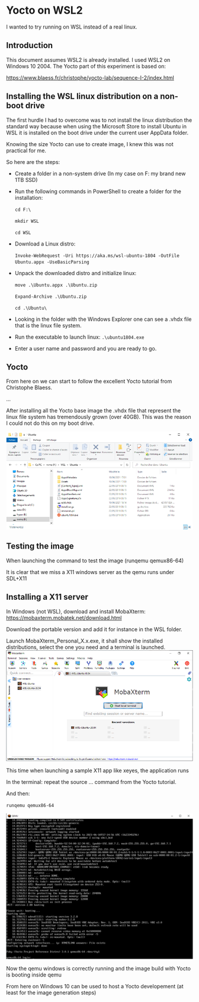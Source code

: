 # Yocto on WSL2

I wanted to try running on WSL instead of a real linux.



## Introduction
This document assumes WSL2 is already installed. 
I used WSL2 on Windows 10 2004.
The Yocto part of this experiment is based on:

https://www.blaess.fr/christophe/yocto-lab/sequence-I-2/index.html


## Installing the WSL linux distribution on a non-boot drive
The first hurdle I had to overcome was to not install the linux distribution the standard way because when using the Microsoft Store to install Ubuntu in WSL it is installed on the boot drive under the current user AppData folder.

Knowing the size Yocto can use to create image, I knew this was not practical for me.

So here are the steps:
- Create a folder in a non-system drive (In my case on F: my brand new 1TB SSD)
- Run the following commands in PowerShell to create a folder for the installation:

  `cd F:\ `
  
  `mkdir WSL `
  
  `cd WSL `

- Download a Linux distro: 

  `Invoke-WebRequest -Uri https://aka.ms/wsl-ubuntu-1804 -OutFile Ubuntu.appx -UseBasicParsing`

- Unpack the downloaded distro and initialize linux:

  `move .\Ubuntu.appx .\Ubuntu.zip`
  
  `Expand-Archive .\Ubuntu.zip`
  
  `cd .\Ubuntu\`
  
- Looking in the folder with the Windows Explorer one can see a .vhdx file that is the linux file system.

- Run the executable to launch linux:
  `.\ubuntu1804.exe`

- Enter a user name and password and you are ready to go.


## Yocto
From here on we can start to follow the excellent Yocto tutorial from Christophe Blaess.

...

After installing all the Yocto base image the .vhdx file that represent the linux file system has tremendously grown (over 40GB). This was the reason I could not do this on my boot drive.

![alt text](https://github.com/phicore/Yocto-on-WSL2/blob/main/vhdx-size.png "vhdx file size")

## Testing the image

When launching the command to test the image (runqemu qemux86-64)

It is clear that we miss a X11 windows server as the qemu runs under SDL+X11

## Installing a X11 server 

In Windows (not WSL), download and install MobaXterm: https://mobaxterm.mobatek.net/download.html

Download the portable version and add it for instance in the WSL folder.

Launch MobaXterm_Personal_X.x.exe, it shall show the installed distributions, select the one you need and a terminal is launched.
![alt text](https://github.com/phicore/Yocto-on-WSL2/blob/main/MobaXTerm.png "X11 server")

This time when launching a sample X11 app like xeyes, the application runs


In the terminal: 
repeat the source ... command from the Yocto tutorial.

And then:

 `runqemu qemux86-64`

![alt text](https://github.com/phicore/Yocto-on-WSL2/blob/main/quemu-success.png "qemu-sdl running and poky has booted")

Now the qemu windows is correctly running and the image build with Yocto is booting inside qemu

From here on Windows 10 can be used to host a Yocto developement (at least for the image generation steps)

